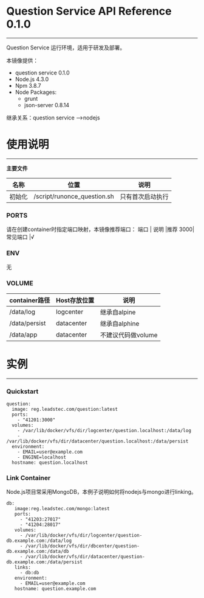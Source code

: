 # Question Service API Reference 0.1.0

***

Question Service 运行环境，适用于研发及部署。

本镜像提供：

* question service 0.1.0
* Node.js 4.3.0
* Npm 3.8.7
* Node Packages:
    - grunt
    - json-server 0.8.14

继承关系：question service -->nodejs

# 使用说明

***

**主要文件**

名称 |位置              |说明
--------|--------------------------|-----------------
初始化 | /script/runonce_question.sh   | 只有首次启动执行

### PORTS

请在创建container时指定端口映射，本镜像推荐端口：
端口  | 说明     |推荐
3000| 常见端口  |√

### ENV

无

### VOLUME

container路径  | Host存放位置  | 说明
-------------|--------------|------------------
/data/log | logcenter   | 继承自alpine
/data/persist  |datacenter  | 继承自alphine
/data/app |datacenter  |不建议代码做volume

# 实例

***

### Quickstart

```
question:
  image: reg.leadstec.com/question:latest
  ports:
  	- "41201:3000"
  volumes:
  	- /var/lib/docker/vfs/dir/logcenter/question.localhost:/data/log
  	- /var/lib/docker/vfs/dir/datacenter/question.localhost:/data/persist
  environment:
  	- EMAIL=user@example.com
  	- ENGINE=localhost
  hostname: question.localhost
```

### Link Container

Node.js项目常采用MongoDB，本例子说明如何将nodejs与mongo进行linking。

```
db:
   image:reg.leadstec.com/mongo:latest
   ports:
   	 - "41203:27017"
   	 - "41204:28017"
   volumes:
     - /var/lib/docker/vfs/dir/logcenter/question-db.example.com:/data/log
     - /var/lib/docker/vfs/dir/dbcenter/question-db.example.com:/data/db
     - /var/lib/docker/vfs/dir/datacenter/question-db.example.com:/data/persist
   links:
     - db:db
   environment:
     - EMAIL=user@example.com
   hostname: question.example.com
```
